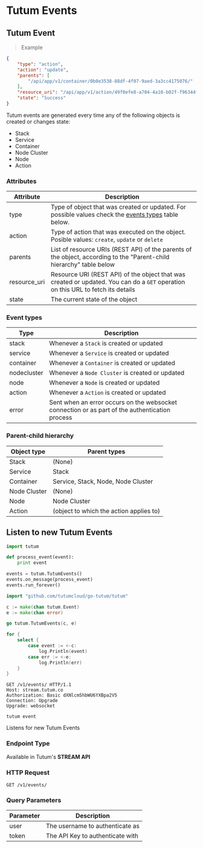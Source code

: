 # Tutum Events

## Tutum Event

> Example

```json
{
	"type": "action",
	"action": "update",
	"parents": [
		"/api/app/v1/container/0b0e3538-88df-4f07-9aed-3a3cc4175076/"
	],
	"resource_uri": "/api/app/v1/action/49f0efe8-a704-4a10-b02f-f96344fabadd/",
	"state": "Success"
}
```

Tutum events are generated every time any of the following objects is created or changes state:

* Stack
* Service
* Container
* Node Cluster
* Node
* Action


### Attributes

Attribute | Description
--------- | -----------
type | Type of object that was created or updated. For possible values check the [events types](#event-types) table below.
action | Type of action that was executed on the object. Posible values: `create`, `update` or `delete`
parents | List of resource URIs (REST API) of the parents of the object, according to the "Parent-child hierarchy" table below
resource_uri | Resource URI (REST API) of the object that was created or updated. You can do a `GET` operation on this URL to fetch its details
state | The current state of the object


### Event types

Type | Description
---- | -----------
stack | Whenever a `Stack` is created or updated
service | Whenever a `Service` is created or updated
container | Whenever a `Container` is created or updated
nodecluster | Whenever a `Node Cluster` is created or updated
node | Whenever a `Node` is created or updated
action | Whenever a `Action` is created or updated
error | Sent when an error occurs on the websocket connection or as part of the authentication process


### Parent-child hierarchy

Object type | Parent types
----------- | ------------
Stack | (None)
Service | Stack
Container | Service, Stack, Node, Node Cluster
Node Cluster | (None)
Node | Node Cluster
Action | (object to which the action applies to)


## Listen to new Tutum Events

```python
import tutum

def process_event(event):
    print event

events = tutum.TutumEvents()
events.on_message(process_event)
events.run_forever()
```

```go
import "github.com/tutumcloud/go-tutum/tutum"

c := make(chan tutum.Event)
e := make(chan error)

go tutum.TutumEvents(c, e)

for {
	select {
		case event := <-c:
			log.Println(event)
		case err := <-e:
			log.Println(err)
	}
}
```

```http
GET /v1/events/ HTTP/1.1
Host: stream.tutum.co
Authorization: Basic dXNlcm5hbWU6YXBpa2V5
Connection: Upgrade
Upgrade: websocket
```

```shell
tutum event
```

Listens for new Tutum Events

### Endpoint Type

Available in Tutum's **STREAM API**

### HTTP Request

`GET /v1/events/`

### Query Parameters

Parameter | Description
--------- | -----------
user | The username to authenticate as
token | The API Key to authenticate with
